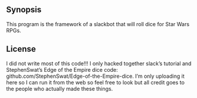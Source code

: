 ## Synopsis

This program is the framework of a slackbot that will roll dice for Star Wars RPGs.

## License

I did not write most of this code!!! I only hacked together slack’s tutorial and StephenSwat’s Edge of the Empire dice code: github.com/StephenSwat/Edge-of-the-Empire-dice. I’m only uploading it here so I can run it from the web so feel free to look but all credit goes to the people who actually made these things.
